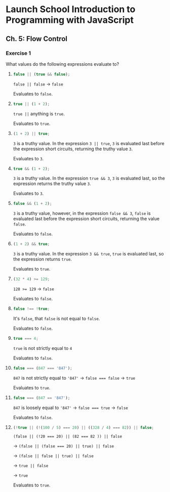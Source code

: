 # Launch School Introduction to Programming with JavaScript

## Ch. 5: Flow Control

### Exercise 1

What values do the following expressions evaluate to?
1.  ```js
    false || (true && false);
    ```

    `false || false` -> `false`

    Evaluates to `false`.

2.  ```js
    true || (1 + 2);
    ```
    `true ||` anything is `true`.

    Evaluates to `true`.

3.  ```js
    (1 + 2) || true;
    ```
    `3` is a truthy value. In the expression `3 || true`, `3` is evaluated last
    before the expression short circuits, returning the truthy value `3`.

    Evaluates to `3`.

4.  ```js
    true && (1 + 2);
    ```
    `3` is a truthy value. In the expression `true && 3`, `3` is evaluated last,
    so the expression returns the truthy value `3`.

    Evaluates to `3`.

5.  ```js
    false && (1 + 2);
    ```
    `3` is a truthy value, however, in the expression `false && 3`,  `false` is
    evaluated last before the expression short circuits, returning the value
    `false`.

    Evaluates to `false`.

6.  ```js
    (1 + 2) && true;
    ```
    `3` is a truthy value. In the expression `3 && true`, `true` is evaluated
    last, so the expression returns `true`.

    Evaluates to `true`.

7.  ```js
    (32 * 4) >= 129;
    ```
    `128 >= 129` -> `false`

    Evaluates to `false`.

8.  ```js
    false !== !true;
    ```
    It's `false`, that `false` is not equal to `false`.

    Evaluates to `false`.

9.  ```js
    true === 4;
    ```
    `true` is not strictly equal to `4`

    Evaluates to `false`.

10. ```js
    false === (847 === '847');
    ```
    `847` is not strictly equal to `'847'` -> `false === false` -> `true`

    Evaluates to `true`.

11. ```js
    false === (847 == '847');
    ```
    `847` is loosely equal to `'847'` -> `false === true` -> `false`

    Evaluates to `false`.

12. ```js
    (!true || (!(100 / 5) === 20) || ((328 / 4) === 82)) || false;
    ```
    `(false || (!20 === 20) || (82 === 82 )) || false`

    -> `(false || (false === 20) || true) || false`

    -> `(false || false || true) || false`

    -> `true || false`

    -> `true`

    Evaluates to `true`.